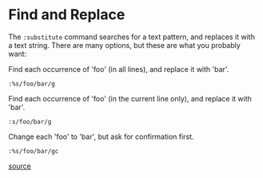 # Find and Replace

The `:substitute` command searches for a text pattern, and replaces it with a text string. There are many options, but these are what you probably want:

Find each occurrence of 'foo' (in all lines), and replace it with 'bar'.

`:%s/foo/bar/g`

Find each occurrence of 'foo' (in the current line only), and replace it with 'bar'.

`:s/foo/bar/g`

Change each 'foo' to 'bar', but ask for confirmation first.

`:%s/foo/bar/gc`

[source](http://vim.wikia.com/wiki/Search_and_replace)